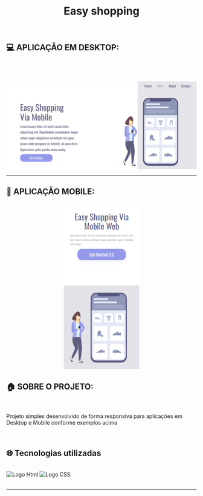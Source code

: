 <h1 align="center">Easy shopping</h1>
<br>

<h2>💻 APLICAÇÂO EM DESKTOP: </h2>

<br>
<br>
<br>
<div align ="rigth">
<img width ="700px" src="https://github.com/victorgarcia10/easy-shopping/blob/main/assets/imagem/img-desktop.png?raw=true" alt ="foto da imagem em desktop"/>
</div>
<hr>

<h2>📱 APLICAÇÃO MOBILE: </h2>
<div align="center">
  <img width ="200px" src="https://github.com/victorgarcia10/easy-shopping/blob/main/assets/imagem/img-mobile.png?raw=true" alt="foto da imagam aplicação em mobile"/>
</div>

<h2> 🏠 SOBRE O PROJETO:</h2>
<br>


<p> Projeto simples desenvolvido de forma responsiva para aplicações em Desktop e Mobile conforme exemplos acima </p>

<br>
<h2> 🌐 Tecnologias utilizadas </h2>
<br>

<div>
<img width="80px" height ="40px" src="https://img.shields.io/badge/HTML5-E34F26?style=for-the-badge&logo=html5&logoColor=white" alt="Logo Html"/>
<img width="80px" height ="40px" src= "https://img.shields.io/badge/CSS3-1572B6?style=for-the-badge&logo=css3&logoColor=white" alt="Logo CSS"/>
</div>
<br>
<hr>
<br>

